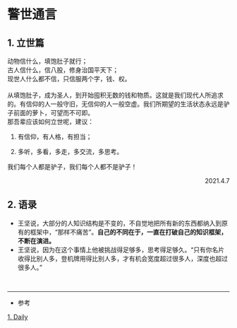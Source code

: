 # 警世通言



## 1. 立世篇

  动物信什么，填饱肚子就行；<br/>
  古人信什么，信八股，修身治国平天下；<br/>
  现世人什么都不信，只信服两个字，钱、权。	<br/>	
  从填饱肚子，成为圣人，到开始囤积无数的钱和物质。这就是我们现代人所追求的。有信仰的人一般守旧，无信仰的人一般空虚。我们所期望的生活状态永远是驴子前面的萝卜，可望而不可即。<br/>
  那吾辈应该如何立世呢，建议：<br/>

  1. 有信仰，有人格，有担当；

  2. 多听，多看，多走，多交流，多思考。
    

  我们每个人都是驴子，我们每个人都不是驴子！

<p align="right">2021.4.7</p>																								

## 2. 语录

- 王坚说，大部分的人知识结构是不变的，不自觉地把所有新的东西都纳入到原有的框架中，“那样不痛苦”。**自己的不同在于，一直在打破自己的知识框架，不断在演进。**
- 王坚说，因为在这个事情上他被挑战得足够多，思考得足够久。“只有你名片收得比别人多，登机牌用得比别人多，才有机会宽度超过很多人，深度也超过很多人。”



<br>

<hr>

- 参考

[1. Daily](./2021_daily.md)

